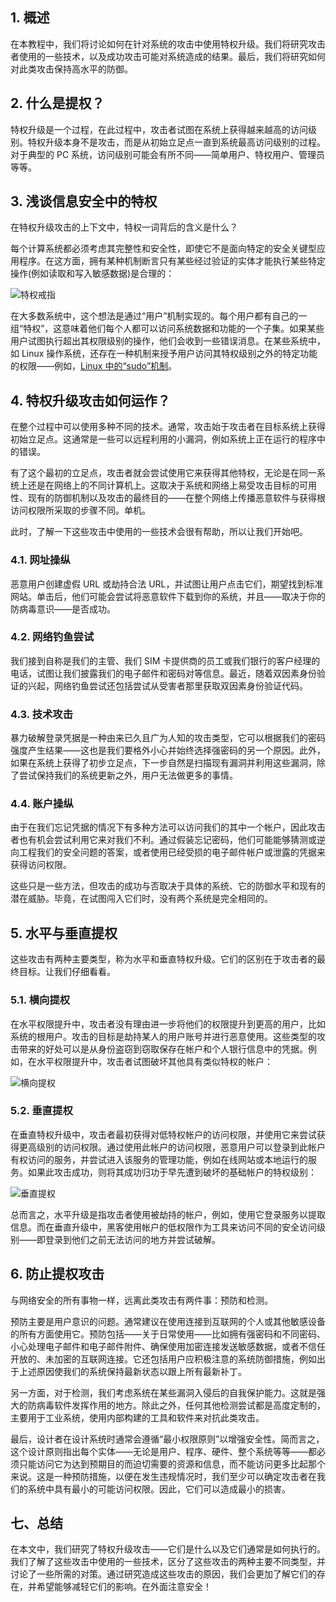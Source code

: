 ## 1. 概述

在本教程中，我们将讨论如何在针对系统的攻击中使用特权升级。我们将研究攻击者使用的一些技术，以及成功攻击可能对系统造成的结果。最后，我们将研究如何对此类攻击保持高水平的防御。

## 2. 什么是提权？

特权升级是一个过程，在此过程中，攻击者试图在系统上获得越来越高的访问级别。特权升级本身不是攻击，而是从初始立足点一直到系统最高访问级别的过程。对于典型的 PC 系统，访问级别可能会有所不同——简单用户、特权用户、管理员等等。

## 3. 浅谈信息安全中的特权

在特权升级攻击的上下文中，特权一词背后的含义是什么？

每个计算系统都必须考虑其完整性和安全性，即使它不是面向特定的安全关键型应用程序。在这方面，拥有某种机制断言只有某些经过验证的实体才能执行某些特定操作(例如读取和写入敏感数据)是合理的：

![特权戒指](https://www.baeldung.com/wp-content/uploads/sites/4/2022/11/Privilege-Rings.png)

在大多数系统中，这个想法是通过“用户”机制实现的。每个用户都有自己的一组“特权”，这意味着他们每个人都可以访问系统数据和功能的一个子集。如果某些用户试图执行超出其权限级别的操作，他们会收到一些错误消息。在某些系统中，如 Linux 操作系统，还存在一种机制来授予用户访问其特权级别之外的特定功能的权限——例如，[Linux 中的“sudo”机制](https://www.baeldung.com/linux/sudo-command)。

## 4. 特权升级攻击如何运作？

在整个过程中可以使用多种不同的技术。通常，攻击始于攻击者在目标系统上获得初始立足点。这通常是一些可以远程利用的小漏洞，例如系统上正在运行的程序中的错误。

有了这个最初的立足点，攻击者就会尝试使用它来获得其他特权，无论是在同一系统上还是在网络上的不同计算机上。这取决于系统和网络上易受攻击目标的可用性、现有的防御机制以及攻击的最终目的——在整个网络上传播恶意软件与获得根访问权限所采取的步骤不同。单机。

此时，了解一下这些攻击中使用的一些技术会很有帮助，所以让我们开始吧。

### 4.1. 网址操纵

恶意用户创建虚假 URL 或劫持合法 URL，并试图让用户点击它们，期望找到标准网站。单击后，他们可能会尝试将恶意软件下载到你的系统，并且——取决于你的防病毒意识——是否成功。

### 4.2. 网络钓鱼尝试

我们接到自称是我们的主管、我们 SIM 卡提供商的员工或我们银行的客户经理的电话，试图让我们披露我们的电子邮件和密码对等信息。最近，随着双因素身份验证的兴起，网络钓鱼尝试还包括尝试从受害者那里获取双因素身份验证代码。

### 4.3. 技术攻击

暴力破解登录凭据是一种由来已久且广为人知的攻击类型，它可以根据我们的密码强度产生结果——这也是我们要格外小心并始终选择强密码的另一个原因。此外，如果在系统上获得了初步立足点，下一步自然是扫描现有漏洞并利用这些漏洞，除了尝试保持我们的系统更新之外，用户无法做更多的事情。

### 4.4. 账户操纵

由于在我们忘记凭据的情况下有多种方法可以访问我们的其中一个帐户，因此攻击者也有机会尝试利用它来对我们不利。通过假装忘记密码，他们可能能够猜测或逆向工程我们的安全问题的答案，或者使用已经受损的电子邮件帐户或泄露的凭据来获得访问权限。

这些只是一些方法，但攻击的成功与否取决于具体的系统、它的防御水平和现有的潜在威胁。毕竟，在试图闯入它们时，没有两个系统是完全相同的。

## 5. 水平与垂直提权

这些攻击有两种主要类型，称为水平和垂直特权升级。它们的区别在于攻击者的最终目标。让我们仔细看看。

### 5.1. 横向提权

在水平权限提升中，攻击者没有理由进一步将他们的权限提升到更高的用户，比如系统的根用户。攻击的目标是劫持某人的用户账号并进行恶意使用。这些类型的攻击带来的好处可以是从身份盗窃到窃取保存在帐户和个人银行信息中的凭据。例如，在水平权限提升中，攻击者试图破坏其他具有类似特权的帐户：

![横向提权](https://www.baeldung.com/wp-content/uploads/sites/4/2022/11/Untitled-Diagram2.png)

### 5.2. 垂直提权

在垂直特权升级中，攻击者最初获得对低特权帐户的访问权限，并使用它来尝试获得更高级别的访问权限。通过使用此帐户的访问权限，恶意用户可以登录到此帐户有权访问的服务，并尝试进入该服务的管理功能，例如在线网站或本地运行的服务。如果此攻击成功，则将其成功归功于早先遭到破坏的基础帐户的特权级别：

![垂直提权](https://www.baeldung.com/wp-content/uploads/sites/4/2022/11/Untitled-Diagram1.png)

总而言之，水平升级是指攻击者使用被劫持的帐户，例如，使用它登录服务以提取信息。而在垂直升级中，黑客使用帐户的低权限作为工具来访问不同的安全访问级别——即登录到他们之前无法访问的地方并尝试破解。

## 6. 防止提权攻击

与网络安全的所有事物一样，远离此类攻击有两件事：预防和检测。

预防主要是用户意识的问题。通常建议在使用连接到互联网的个人或其他敏感设备的所有方面使用它。预防包括——关于日常使用——比如拥有强密码和不同密码、小心处理电子邮件和电子邮件附件、确保使用加密连接发送敏感数据，或者不信任开放的、未加密的互联网连接。它还包括用户应积极注意的系统防御措施，例如出于上述原因使我们的系统保持最新状态以跟上所有最新补丁。

另一方面，对于检测，我们考虑系统在某些漏洞入侵后的自我保护能力。这就是强大的防病毒软件发挥作用的地方。除此之外，任何其他检测尝试都是高度定制的，主要用于工业系统，使用内部构建的工具和软件来对抗此类攻击。

最后，设计者在设计系统时通常会遵循“最小权限原则”以增强安全性。简而言之，这个设计原则指出每个实体——无论是用户、程序、硬件、整个系统等等——都必须只能访问它为达到预期目的而迫切需要的资源和信息，而不能访问更多比起那个来说。这是一种预防措施，以便在发生违规情况时，我们至少可以确定攻击者在我们的系统中具有最小的可能访问权限。因此，它们可以造成最小的损害。

## 七、总结

在本文中，我们研究了特权升级攻击——它们是什么以及它们通常是如何执行的。我们了解了这些攻击中使用的一些技术，区分了这些攻击的两种主要不同类型，并讨论了一些所需的对策。通过研究造成这些攻击的原因，我们会更加了解它们的存在，并希望能够减轻它们的影响。在外面注意安全！